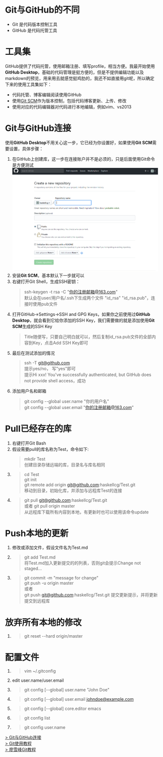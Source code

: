 # Git与GitHub的不同
  * Git 是代码版本控制工具
  * GitHub 是代码托管工具
  
# 工具集
GitHub提供了代码托管，使用邮箱注册、填写profile，相当方便。我最开始使用**GitHub Desktop**，基础的代码管理是挺方便的，但是不提供编辑功能以及markdown的预览，用来用去就感觉挺鸡肋的，我还不如直接用git呢，所以确定下来的使用工具集如下：
  * 代码托管、博客编辑阅读使用GitHub
  * 使用[Git SCM](https://git-for-windows.github.io/)作为版本控制，包括代码博客更新、上传、修改
  * 使用对应的代码编辑器对代码进行本地编辑，例如vim、vs2013
  
# Git与GitHub连接
使用**GitHub Desktop**不用关心这一步，它已经为你设置好，如果使用**Git SCM**需要设置，具体步骤：
  1. 在GitHub上创建库，这一步在连接账户并不是必须的，只是后面使用Git命令是方便测试  
     ![Git And GitHub_1](https://github.com/haskellcg/Blog_Pictures/blob/master/Git%20And%20GitHub_1.PNG)
  1. 安装**Git SCM**，基本默认下一步就可以
  1. 右键打开Git Shell，生成SSH密钥：
     > ssh-keygen -t rsa -C "你的注册邮箱@163.com"  
     > 默认会在user/用户名/.ssh下生成两个文件 "id_rsa" "id_rsa.pub"，连接时使用pub文件  
  1. 打开GitHub->Settings->SSH and GPG Keys，如果你之前使用过**GitHub Desktop**，就会看到它给你添加的SSH Key，我们需要做的就是添加使用**Git SCM**生成的SSH Key
     > Title随便写，只要自己明白就可以，然后复制id_rsa.pub文件的全部内容到Key，点击Add SSH Key即可
  1. 最后在测试添加的情况
     > ssh -T git@github.com  
     > 提示yes/no， 写"yes"即可  
     > 提示Hi xxx! You've successfully authenticated, but GitHub does not provide shell access，成功
  1. 添加用户名和邮箱
     > git config --global user.name "你的用户名"  
     > git config --global user.email "你的注册邮箱@163.com"

# Pull已经存在的库
  1. 右键打开Git Bash
  1. 假设需要pull的库名称为Test，命令如下:
     > mkdir Test  
     创建目录存储远端的库，目录名与库名相同
  1. > cd Test  
     > git init  
     > git remote add origin git@github.com:haskellcg/Test.git  
     移动到目录，初始化库，并添加与远程库Test的连接
  1. > git pull git@github.com:haskellcg/Test.git  
     > 或者 git pull origin master  
     从远程库下载所有内容到本地，有更新时也可以使用该命令update
     
# Push本地的更新
  1. 修改或添加文件，假设文件名为Test.md
  1. > git add Test.md  
     将Test.md加入更新提交的的列表，否则git会提示Change not staged...
  1. > git commit -m "message for change"  
     > git push -u origin master  
     > 或者  
     > git push git@github.com:haskellcg/Test.git
     提交更新提示，并将更新提交到远程库
     
# 放弃所有本地的修改
  1. > git reset --hard origin/master  
  
# 配置文件 
  1. > vim ~/.gitconfig
  1. edit user.name/user.email
  1. > git config [--global] user.name "John Doe"
  1. > git config [--global] user.email johndoe@example.com
  1. > git config [--global] core.editor emacs
  1. > git config list
  1. > git config user.name
 
 [> Git与GitHub连接](http://www.jianshu.com/p/7fa6b2d81f19)  
 [> Git使用教程](https://segmentfault.com/a/1190000003728094)  
 [> 廖雪峰Git教程](https://www.liaoxuefeng.com/wiki/0013739516305929606dd18361248578c67b8067c8c017b000)
